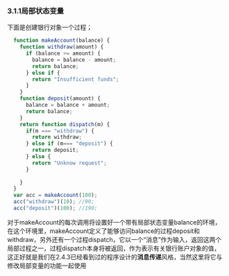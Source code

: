 ### 3.1.1局部状态变量
下面是创建银行对象一个过程；
```javascript
  function makeAccount(balance) {
    function withdraw(amount) {
      if (balance >= amount) {
        balance = balance - amount;
        return balance;
      } else if {
        return "Insufficient funds";
      }
    }
    function deposit(amount) {
      balance = balance + amount;
      return balance;
    } 
    return function dispatch(m) {
      if(m === "withdraw") {
        return withdraw;
      } else if (m=== "deposit") {
        return deposit;
      } else {
        return "Unknow request";
      }
      
    }
  }
  var acc = makeAccount(100);
  acc("withdraw")(10); //90;
  acc("deposit")(100); //190;
```
对于makeAccount的每次调用将设置好一个带有局部状态变量balance的环境，在这个环境里，makeAccount定义了能够访问balance的过程deposit和withdraw，另外还有一个过程dispatch，它以一个“消息”作为输入，返回这两个局部过程之一，过程dispatch本身将被返回，作为表示有关银行账户对象的值，这正好就是我们在2.4.3已经看到过的程序设计的**消息传递**风格，当然这里将它与修改局部变量的功能一起使用</br>

